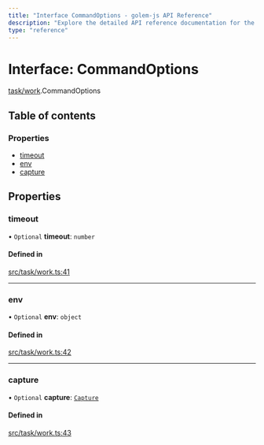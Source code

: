 ```yaml
---
title: "Interface CommandOptions - golem-js API Reference"
description: "Explore the detailed API reference documentation for the Interface CommandOptions within the golem-js SDK for the Golem Network."
type: "reference"
---
```

# Interface: CommandOptions

[task/work](../modules/task_work).CommandOptions

## Table of contents

### Properties

- [timeout](task_work.CommandOptions#timeout)
- [env](task_work.CommandOptions#env)
- [capture](task_work.CommandOptions#capture)

## Properties

### timeout

• `Optional` **timeout**: `number`

#### Defined in

[src/task/work.ts:41](https://github.com/golemfactory/golem-js/blob/cd3b295/src/task/work.ts#L41)

___

### env

• `Optional` **env**: `object`

#### Defined in

[src/task/work.ts:42](https://github.com/golemfactory/golem-js/blob/cd3b295/src/task/work.ts#L42)

___

### capture

• `Optional` **capture**: [`Capture`](../modules/script_command#capture)

#### Defined in

[src/task/work.ts:43](https://github.com/golemfactory/golem-js/blob/cd3b295/src/task/work.ts#L43)

